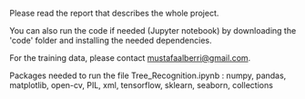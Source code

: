 Please read the report that describes the whole project. 

You can also run the code if needed (Jupyter notebook) by downloading the 'code' folder and installing the needed dependencies.

For the training data, please contact mustafaalberri@gmail.com.

Packages needed to run the file Tree_Recognition.ipynb :
numpy, pandas, matplotlib, open-cv, PIL, xml, tensorflow, sklearn, seaborn, collections